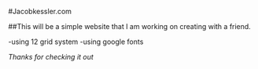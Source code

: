 #Jacobkessler.com

##This will be a simple website that I am working on creating with a friend.

-using 12 grid system
-using google fonts


_Thanks for checking it out_